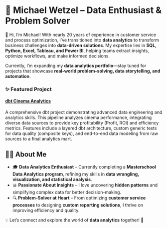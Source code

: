 # 🚀 **Michael Wetzel – Data Enthusiast & Problem Solver**  

👋 Hi, I’m Michael! With nearly 20 years of experience in customer service and process optimization, I’ve transitioned into **data analytics** to transform business challenges into **data-driven solutions**. My expertise lies in **SQL, Python, Excel, Tableau, and Power BI**, helping teams extract insights, optimize workflows, and make informed decisions.  

Currently, I’m expanding my **data analytics portfolio**—stay tuned for
projects that showcase **real-world problem-solving, data storytelling, and
automation**.

### ✨ Featured Project

#### [dbt Cinema Analytics](https://github.com/MWetz84/dbt-cinema-analytics)
A comprehensive dbt project demonstrating advanced data engineering and
analytics skills. This pipeline analyzes cinema performance, integrating
diverse data sources to provide key profitability (Profit, ROI) and
efficiency metrics. Features include a layered dbt architecture, custom
generic tests for data quality (composite keys), and end-to-end data
modeling from raw sources to a final analytics mart.

## 👨‍💻 **About Me**  

- 🎓 **Data Analytics Enthusiast** – Currently completing a **Masterschool Data Analytics program**, refining my skills in **data wrangling, visualization, and statistical analysis**.  
- 📊 **Passionate About Insights** – I love uncovering **hidden patterns** and simplifying complex data for better decision-making.  
- 🔍 **Problem-Solver at Heart** – From optimizing **customer service processes** to designing **custom reporting solutions**, I thrive on improving efficiency and quality.  

💡 Let’s connect and explore the world of **data analytics** together! 🚀  
